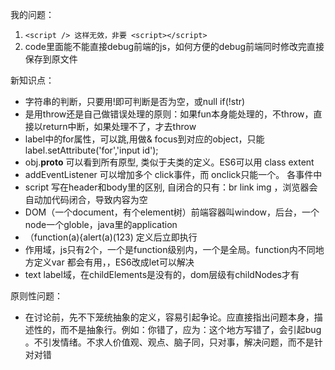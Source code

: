 我的问题：
1. ```<script /> 这样无效，非要 <script></script>```
2. code里面能不能直接debug前端的js，如何方便的debug前端同时修改完直接保存到原文件


新知识点：
- 字符串的判断，只要用!即可判断是否为空，或null   if(!str)
- 是用throw还是自己做错误处理的原则：如果fun本身能处理的，不throw，直接以return中断，如果处理不了，才去throw
- label中的for属性，可以跳,用做& focus到对应的object，只能label.setAttribute('for','input id');
- obj.__proto__  可以看到所有原型, 类似于夫类的定义。ES6可以用 class extent
- addEventListener 可以增加多个 click事件，而 onclick只能一个。 各事件中
- script 写在header和body里的区别, 自闭合的只有：br link img ，浏览器会自动加代码闭合，导致内容为空
- DOM（一个document，有个element树）前端容器叫window，后台，一个node一个globle，java里的application
- （function(a){alert(a)(123)   定义后立即执行
- 作用域，js只有2个，一个是function级别内，一个是全局。function内不同地方定义var 都会有用，，ES6改成let可以解决
- text label域，在childElements是没有的，dom层级有childNodes才有


原则性问题：
- 在讨论前，先不下笼统抽象的定义，容易引起争论。应直接指出问题本身，描述性的，而不是抽象行。例如：你错了，应为：这个地方写错了，会引起bug 。不引发情绪。不求人价值观、观点、脑子同，只对事，解决问题，而不是针对对错

